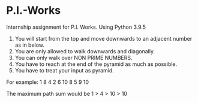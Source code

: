 # P.I.-Works

Internship assignment for P.I. Works.
Using Python 3.9.5


1. You will start from the top and move downwards to an adjacent number as in below.
2. You are only allowed to walk downwards and diagonally.
3. You can only walk over NON PRIME NUMBERS.
4. You have to reach at the end of the pyramid as much as possible.
5. You have to treat your input as pyramid.

For example:
      1
     8 4
    2 6 10
   8 5 9 10
   
The maximum path sum would be 1 > 4 > 10 > 10
